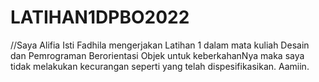 # LATIHAN1DPBO2022

//Saya Alifia Isti Fadhila mengerjakan Latihan 1 dalam mata kuliah Desain dan 
Pemrograman Berorientasi Objek untuk keberkahanNya maka saya tidak melakukan 
kecurangan seperti yang telah dispesifikasikan. Aamiin.
